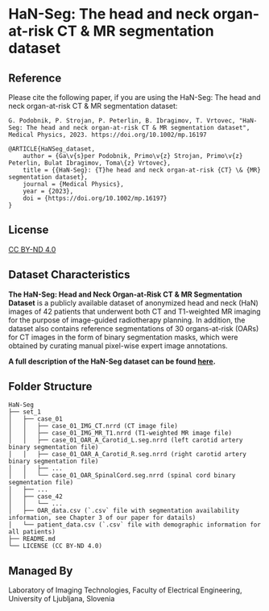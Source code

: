 # HaN-Seg: The head and neck organ-at-risk CT & MR segmentation dataset

## Reference
Please cite the following paper, if you are using the HaN-Seg: The head and neck organ-at-risk CT & MR segmentation dataset:
	
	G. Podobnik, P. Strojan, P. Peterlin, B. Ibragimov, T. Vrtovec, "HaN-Seg: The head and neck organ-at-risk CT & MR segmentation dataset", Medical Physics, 2023. https://doi.org/10.1002/mp.16197

	@ARTICLE{HaNSeg_dataset,
		author = {Ga\v{s}per Podobnik, Primo\v{z} Strojan, Primo\v{z} Peterlin, Bulat Ibragimov, Toma\{z} Vrtovec},
		title = {{HaN-Seg}: {T}he head and neck organ-at-risk {CT} \& {MR} segmentation dataset},
		journal = {Medical Physics},
		year = {2023},
		doi = {https://doi.org/10.1002/mp.16197}
	}


## License
[CC BY-ND 4.0](https://creativecommons.org/licenses/by-nd/4.0/)


## Dataset Characteristics
**The HaN-Seg: Head and Neck Organ-at-Risk CT & MR Segmentation Dataset** is a publicly available dataset of anonymized head and neck (HaN) images of 42 patients that underwent both CT and T1-weighted MR imaging for the purpose of image-guided radiotherapy planning. In addition, the dataset also contains reference segmentations of 30 organs-at-risk (OARs) for CT images in the form of binary segmentation masks, which were obtained by curating manual pixel-wise expert image annotations. 

**A full description of the HaN-Seg dataset can be found [here](https://doi.org/10.1002/mp.16197).**


## Folder Structure
```
HaN-Seg
├── set_1
│	├── case_01
│	│	├── case_01_IMG_CT.nrrd (CT image file)
│	│	├── case_01_IMG_MR_T1.nrrd (T1-weighted MR image file)
│	│	├── case_01_OAR_A_Carotid_L.seg.nrrd (left carotid artery binary segmentation file)
│	│	├── case_01_OAR_A_Carotid_R.seg.nrrd (right carotid artery binary segmentation file)
│	│	├── ...
│	│	└── case_01_OAR_SpinalCord.seg.nrrd (spinal cord binary segmentation file)
│	├── ...
│	├── case_42
│	│	└── ...
│	├── OAR_data.csv (`.csv` file with segmentation availability information, see Chapter 3 of our paper for datails)
│	└── patient_data.csv (`.csv` file with demographic information for all patients)
├── README.md
└── LICENSE (CC BY-ND 4.0)
```


## Managed By
Laboratory of Imaging Technologies,
Faculty of Electrical Engineering,
University of Ljubljana,
Slovenia
